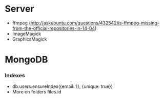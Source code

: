 # Server

* ffmpeg (http://askubuntu.com/questions/432542/is-ffmpeg-missing-from-the-official-repositories-in-14-04)
* ImageMagick
* GraphicsMagick

# MongoDB
### Indexes
* db.users.ensureIndex({email: 1}, {unique: true})
* More on folders files.id
